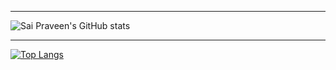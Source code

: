 

---
![Sai Praveen's GitHub stats](https://github-readme-stats.vercel.app/api?username=saip7795&count_private=true&show_icons=true&theme=synthwave)

---
[![Top Langs](https://github-readme-stats.vercel.app/api/top-langs/?username=saip7795&layout=compact)](https://github.com/saip7795/github-readme-stats)

